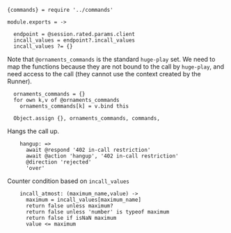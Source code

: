     {commands} = require '../commands'

    module.exports = ->

      endpoint = @session.rated.params.client
      incall_values = endpoint?.incall_values
      incall_values ?= {}

Note that `@ornaments_commands` is the standard `huge-play` set.
We need to map the functions because they are not bound to the call by `huge-play`, and need access to the call (they cannot use the context created by the Runner).

      ornaments_commands = {}
      for own k,v of @ornaments_commands
        ornaments_commands[k] = v.bind this

      Object.assign {}, ornaments_commands, commands,

Hangs the call up.

        hangup: =>
          await @respond '402 in-call restriction'
          await @action 'hangup', '402 in-call restriction'
          @direction 'rejected'
          'over'

Counter condition based on `incall_values`

        incall_atmost: (maximum_name,value) ->
          maximum = incall_values[maximum_name]
          return false unless maximum?
          return false unless 'number' is typeof maximum
          return false if isNaN maximum
          value <= maximum
